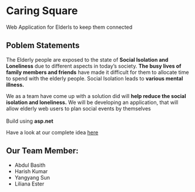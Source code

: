 # Caring Square
Web Application for Elderls to keep them connected

## Poblem Statements
The Elderly people are exposed to the state of <b>Social Isolation and Loneliness</b> due to different aspects in today’s society. 
<b>The busy lives of family members and friends</b> have made it difficult for them to allocate time to spend with the elderly people.
Social Isolation leads to <b>various mental illness.</b> 


We as a team have come up with a solution did will <b>help reduce the social 
isolation and loneliness.</b> We will be developing an application, that will allow 
elderly web users to plan social events by themselves 
<br>
<br>
Build using <b>asp.net</b>


Have a look at our complete idea [here](bit.ly/CaringSquare)


## Our Team Member:
* Abdul Basith
* Harish Kumar
* Yangyang Sun
* Liliana Ester
